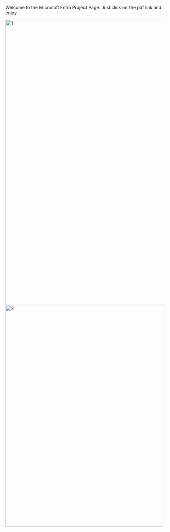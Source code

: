 Welcome to the Microsoft Entra Project Page. Just click on the pdf link and enjoy. 


<img width="700" height="900" alt="1" src="https://github.com/user-attachments/assets/a0cad8a3-86a4-44ec-bff2-566c69e061b2" />
<br>
<img width="500" height="700" alt="2" src="https://github.com/user-attachments/assets/8bd143a9-dd82-4676-aaed-14a423d2a631" />

